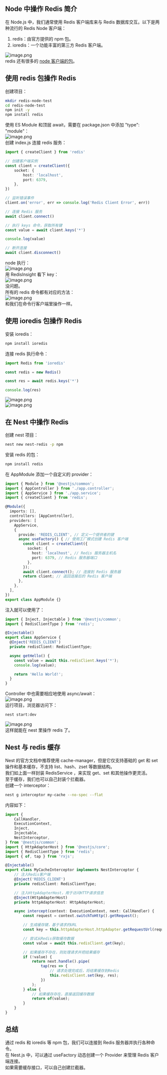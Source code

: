 ## Node 中操作 Redis 简介
在 Node.js 中，我们通常使用 Redis 客户端库来与 Redis 数据库交互。以下是两种流行的 Redis Node 客户端：

1. redis：由官方提供的 npm 包。
2. ioredis：一个功能丰富的第三方 Redis 客户端。

![image.png](https://cdn.nlark.com/yuque/0/2023/png/21596389/1687959580779-595fe57b-e852-4c12-aaab-e1b28c4f078b.png#averageHue=%2321211e&clientId=u2f3871fa-08d3-4&from=paste&height=158&id=ub99d1d55&originHeight=316&originWidth=1432&originalType=binary&ratio=2&rotation=0&showTitle=false&size=49867&status=done&style=none&taskId=u55bafe16-3886-4bd6-806d-777e077d3e2&title=&width=716)<br />redis 还有很多的 [node 客户端的包](https://link.juejin.cn/?target=https%3A%2F%2Fredis.io%2Fresources%2Fclients%2F%23nodejs)。

## 使用 redis 包操作 Redis
创建项目：
```bash
mkdir redis-node-test
cd redis-node-test
npm init -y
npm install redis
```
使用 ES Module 和顶层 await，需要在 package.json 中添加 "type": "module"：<br />![image.png](https://cdn.nlark.com/yuque/0/2023/png/21596389/1687961200340-ea3941f5-605c-4524-ac1c-7fe2774d637c.png#averageHue=%232d2c2a&clientId=u2f3871fa-08d3-4&from=paste&height=139&id=pzBAB&originHeight=278&originWidth=1220&originalType=binary&ratio=2&rotation=0&showTitle=false&size=31888&status=done&style=none&taskId=ud4992492-4b00-44d6-9f49-b050a692009&title=&width=610)<br />创建 index.js 连接 redis 服务：
```typescript
import { createClient } from 'redis'

// 创建客户端实例
const client = createClient({
	socket: {
		host: 'localhost',
		port: 6379,
	},
})

// 监听错误事件
client.on('error', err => console.log('Redis Client Error', err))

// 连接 Redis 服务
await client.connect()

// 执行 keys 命令，获取所有键
const value = await client.keys('*')

console.log(value)

// 断开连接
await client.disconnect()
```
node 执行：<br />![image.png](https://cdn.nlark.com/yuque/0/2023/png/21596389/1687962953767-b0c03e83-19d3-4064-9b1a-938c119f9b61.png#averageHue=%233e3e3e&clientId=u2f3871fa-08d3-4&from=paste&height=27&id=u6209934f&originHeight=54&originWidth=788&originalType=binary&ratio=2&rotation=0&showTitle=false&size=11205&status=done&style=none&taskId=uf865405b-f6a1-4968-9979-c5da0b21a2f&title=&width=394)<br />用 RedisInsight 看下 key：<br />![image.png](https://cdn.nlark.com/yuque/0/2023/png/21596389/1687962971849-1c5cc455-b665-4da5-b34d-793fc118042b.png#averageHue=%23fefefd&clientId=u2f3871fa-08d3-4&from=paste&height=190&id=ufcbd9447&originHeight=426&originWidth=416&originalType=binary&ratio=2&rotation=0&showTitle=false&size=20503&status=done&style=none&taskId=uedeb4a53-1013-4fee-bc32-de08d9c28cd&title=&width=186)<br />没问题。<br />所有的 redis 命令都有对应的方法：<br />![image.png](https://cdn.nlark.com/yuque/0/2023/png/21596389/1687963357775-14ee1bff-d537-42b7-bf5d-40afa128aa5e.png#averageHue=%231b5075&clientId=u2f3871fa-08d3-4&from=paste&height=295&id=ue6641ab9&originHeight=742&originWidth=1078&originalType=binary&ratio=2&rotation=0&showTitle=false&size=66626&status=done&style=none&taskId=u1b4fa277-0c9a-44d1-a4bf-a3564dac6f1&title=&width=429)<br />和我们在命令行客户端里操作一样。

## 使用 ioredis 包操作 Redis
安装 ioredis：
```bash
npm install ioredis
```
连接 redis 执行命令：
```typescript
import Redis from 'ioredis'

const redis = new Redis()

const res = await redis.keys('*')

console.log(res)
```
![image.png](https://cdn.nlark.com/yuque/0/2023/png/21596389/1687963458700-1934b7ef-4a5f-4031-b445-a5dd6b84286c.png#averageHue=%233d3d3d&clientId=u2f3871fa-08d3-4&from=paste&height=29&id=u0d6fc6e6&originHeight=58&originWidth=798&originalType=binary&ratio=2&rotation=0&showTitle=false&size=11791&status=done&style=none&taskId=ub0649004-a082-44a1-b1df-c2b8b64db8a&title=&width=399)<br />![image.png](https://cdn.nlark.com/yuque/0/2023/png/21596389/1687963638756-c4484fd9-dcc3-42bc-9318-df8f0a39d38f.png#averageHue=%235d7053&clientId=u2f3871fa-08d3-4&from=paste&height=381&id=ub7fe556d&originHeight=938&originWidth=1024&originalType=binary&ratio=2&rotation=0&showTitle=false&size=111946&status=done&style=none&taskId=u347198fe-1085-445c-b6b3-6865088d7e8&title=&width=416)

## 在 Nest 中操作 Redis
创建 nest 项目：
```bash
nest new nest-redis -p npm
```
安装 redis 的包：
```bash
npm install redis
```
在 AppModule 添加一个自定义的 provider：
```typescript
import { Module } from '@nestjs/common';
import { AppController } from './app.controller';
import { AppService } from './app.service';
import { createClient } from 'redis';

@Module({
  imports: [],
  controllers: [AppController],
  providers: [
    AppService,
    {
      provide: 'REDIS_CLIENT', // 定义一个提供者的键
      async useFactory() { // 使用工厂模式创建 Redis 客户端
        const client = createClient({
          socket: {
            host: 'localhost', // Redis 服务器主机名
            port: 6379, // Redis 服务器端口
          },
        });
        await client.connect(); // 连接到 Redis 服务器
        return client; // 返回连接后的 Redis 客户端
      },
    },
  ],
})
export class AppModule {}
```
注入就可以使用了：
```typescript
import { Inject, Injectable } from '@nestjs/common';
import { RedisClientType } from 'redis';

@Injectable()
export class AppService {
  @Inject('REDIS_CLIENT')
  private redisClient: RedisClientType;

  async getHello() {
    const value = await this.redisClient.keys('*');
    console.log(value);

    return 'Hello World!';
  }
}
```
Controller 中也需要相应地使用 async/await：<br />![image.png](https://cdn.nlark.com/yuque/0/2023/png/21596389/1687964680980-b45c11b2-804c-4c86-aa87-e7734408f40a.png#averageHue=%23342f2b&clientId=u2f3871fa-08d3-4&from=paste&height=237&id=ud77be7e4&originHeight=474&originWidth=1248&originalType=binary&ratio=2&rotation=0&showTitle=false&size=66102&status=done&style=none&taskId=ubf3fc835-b4d4-4e81-97fa-0e94e642d41&title=&width=624)<br />运行项目，浏览器访问下：
```bash
nest start:dev
```
![image.png](https://cdn.nlark.com/yuque/0/2023/png/21596389/1687964757645-473f9735-4fdc-42e7-87f2-c8622c3fc656.png#averageHue=%23363532&clientId=u2f3871fa-08d3-4&from=paste&height=91&id=u0942f748&originHeight=182&originWidth=1466&originalType=binary&ratio=2&rotation=0&showTitle=false&size=78667&status=done&style=none&taskId=u664aefca-bfd4-4ffa-87ee-a8cb7b1f1f4&title=&width=733)<br />这样就能在 nest 里操作 redis 了。

## Nest 与 redis 缓存
Nest 的官方文档中推荐使用 cache-manager，但是它仅支持基础的 get 和 set 操作和基本缓存，不支持 list、hash、zset 等数据结构。<br />我们如上面一样封装 RedisService ，来实现 get、set 和其他操作更灵活。<br />至于缓存，我们也可以自己封装个拦截器。<br />创建一个 interceptor：
```bash
nest g interceptor my-cache --no-spec --flat
```
内容如下：
```typescript
import {
	CallHandler,
	ExecutionContext,
	Inject,
	Injectable,
	NestInterceptor,
} from '@nestjs/common';
import { HttpAdapterHost } from '@nestjs/core';
import { RedisClientType } from 'redis';
import { of, tap } from 'rxjs';

@Injectable()
export class MyCacheInterceptor implements NestInterceptor {
	// 注入Redis客户端
	@Inject('REDIS_CLIENT')
	private redisClient: RedisClientType;

	// 注入HttpAdapterHost，用于访问HTTP请求信息
	@Inject(HttpAdapterHost)
	private httpAdapterHost: HttpAdapterHost;

	async intercept(context: ExecutionContext, next: CallHandler) {
		const request = context.switchToHttp().getRequest();

		// 生成缓存键，基于请求的URL
		const key = this.httpAdapterHost.httpAdapter.getRequestUrl(request);

		// 尝试从Redis获取缓存数据
		const value = await this.redisClient.get(key);

		// 如果缓存不存在，则处理请求并把结果缓存
		if (!value) {
			return next.handle().pipe(
				tap(res => {
					// 请求处理完成后，将结果缓存到Redis
					this.redisClient.set(key, res);
				})
			);
		} else {
			// 如果缓存存在，直接返回缓存数据
			return of(value);
		}
	}
}
```

## 总结
通过 redis 和 ioredis 等 npm 包，我们可以连接到 Redis 服务器并执行各种命令。<br />在 Nest.js 中，可以通过 useFactory 动态创建一个 Provider 来管理 Redis 客户端连接。<br />如果需要缓存接口，可以自己创建拦截器。
